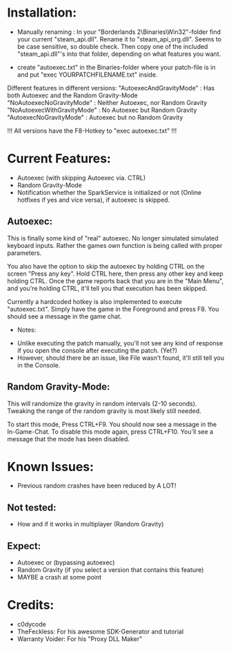 # Installation:
- Manually renaming :
    In your "Borderlands 2\Binaries\Win32"-folder find your current "steam_api.dll".
    Rename it to "steam_api_org.dll". Seems to be case sensitive, so double check. Then copy one of the included "steam_api.dll"'s into that folder, depending on what features you want.

- create "autoexec.txt" in the Binaries-folder where your patch-file is in and put "exec YOURPATCHFILENAME.txt" inside.

Different features in different versions:
"AutoexecAndGravityMode"    : Has both Autoexec and the Random Gravity-Mode
"NoAutoexecNoGravityMode"   : Neither Autoexec, nor Random Gravity
"NoAutoexecWithGravityMode" : No Autoexec but Random Gravity
"AutoexecNoGravityMode"     : Autoexec but no Random Gravity

!!! All versions have the F8-Hotkey to "exec autoexec.txt" !!!

# Current Features:
- Autoexec (with skipping Autoexec via. CTRL)
- Random Gravity-Mode
- Notification whether the SparkService is initialized or not (Online hotfixes if yes and vice versa), if autoexec is skipped.

## Autoexec:
This is finally some kind of "real" autoexec. No longer simulated simulated keyboard inputs. Rather the games own function is being called with proper parameters.

You also have the option to skip the autoexec by holding CTRL on the screen "Press any key".
Hold CTRL here, then press any other key and keep holding CTRL. Once the game reports back that you are in the "Main Menu", and you're holding CTRL, it'll tell you that execution has been skipped.

Currently a hardcoded hotkey is also implemented to execute "autoexec.txt". Simply have the game in the Foreground and press F8. You should see a message in the game chat.

* Notes:
- Unlike executing the patch manually, you'll not see any kind of response if you open the console after executing the patch. (Yet?)
- However, should there be an issue, like File wasn't found, it'll still tell you in the Console.

## Random Gravity-Mode:
This will randomize the gravity in random intervals (2-10 seconds).
Tweaking the range of the random gravity is most likely still needed.

To start this mode, Press CTRL+F9. You should now see a message in the In-Game-Chat.
To disable this mode again, press CTRL+F10. You'll see a message that the mode has been disabled.


# Known Issues:
- Previous random crashes have been reduced by A LOT!

## Not tested:
- How and if it works in multiplayer (Random Gravity)

## Expect:
- Autoexec or (bypassing autoexec)
- Random Gravity (if you select a version that contains this feature)
- MAYBE a crash at some point

# Credits:
- c0dycode
- TheFeckless: For his awesome SDK-Generator and tutorial
- Warranty Voider: For his "Proxy DLL Maker"
